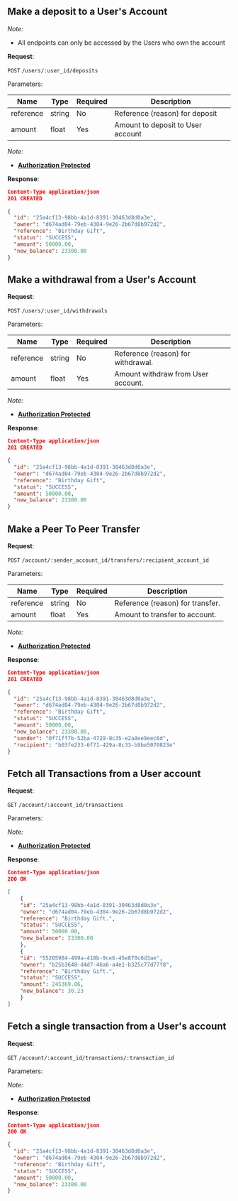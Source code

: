 ## Make a deposit to a User's Account

*Note:*

- All endpoints can only be accessed by the Users who own the account

**Request**:

`POST` `/users/:user_id/deposits`

Parameters:

Name       | Type   | Required | Description
-----------|--------|----------|------------
reference  | string | No       | Reference (reason) for deposit
amount     | float  | Yes      | Amount to deposit to User account


*Note:*

- **[Authorization Protected](authentication.md)**

**Response**:

```json
Content-Type application/json
201 CREATED

{
  "id": "25a4cf13-98bb-4a1d-8391-30463d8d0a3e",
  "owner": "d674ad04-79eb-4304-9e26-2b67d8b972d2",
  "reference": "Birthday Gift",
  "status": "SUCCESS",
  "amount": 50000.00,
  "new_balance": 23300.00
}
```

## Make a withdrawal from a User's Account

**Request**:

`POST` `/users/:user_id/withdrawals`

Parameters:

Name       | Type   | Required | Description
-----------|--------|----------|------------
reference  | string | No       | Reference (reason) for withdrawal.
amount     | float  | Yes      | Amount withdraw from User account.


*Note:*

- **[Authorization Protected](authentication.md)**

**Response**:

```json
Content-Type application/json
201 CREATED

{
  "id": "25a4cf13-98bb-4a1d-8391-30463d8d0a3e",
  "owner": "d674ad04-79eb-4304-9e26-2b67d8b972d2",
  "reference": "Birthday Gift",
  "status": "SUCCESS",
  "amount": 50000.00,
  "new_balance": 23300.00
}
```

## Make a Peer To Peer Transfer

**Request**:

`POST` `/account/:sender_account_id/transfers/:recipient_account_id`

Parameters:

Name       | Type   | Required | Description
-----------|--------|----------|------------
reference  | string | No       | Reference (reason) for transfer.
amount     | float  | Yes      | Amount to transfer to account.


*Note:*

- **[Authorization Protected](authentication.md)**

**Response**:

```json
Content-Type application/json
201 CREATED

{
  "id": "25a4cf13-98bb-4a1d-8391-30463d8d0a3e",
  "owner": "d674ad04-79eb-4304-9e26-2b67d8b972d2",
  "reference": "Birthday Gift",
  "status": "SUCCESS",
  "amount": 50000.00,
  "new_balance": 23300.00,
  "sender": "0f71ff7b-52ba-4729-8c35-e2a8ee9eec6d",
  "recipient": "b03fe233-6f71-429a-8c33-b9be5070823e"
}
```

## Fetch all Transactions from a User account

**Request**:

`GET` `/account/:account_id/transactions`

Parameters:


*Note:*

- **[Authorization Protected](authentication.md)**

**Response**:

```json
Content-Type application/json
200 OK

[
    {
    "id": "25a4cf13-98bb-4a1d-8391-30463d8d0a3e",
    "owner": "d674ad04-79eb-4304-9e26-2b67d8b972d2",
    "reference": "Birthday Gift.",
    "status": "SUCCESS",
    "amount": 50000.00,
    "new_balance": 23300.00
    },
    {
    "id": "55205984-499a-418b-9ce6-45e870c6d3ae", 
    "owner": "b25b3648-d4d7-46a6-a4e1-b325c77d77f8", 
    "reference": "Birthday Gift.", 
    "status": "SUCCESS", 
    "amount": 245369.86, 
    "new_balance": 30.23
    }
]
```

## Fetch a single transaction from a User's account

**Request**:

`GET` `/account/:account_id/transactions/:transaction_id`

Parameters:


*Note:*

- **[Authorization Protected](authentication.md)**

**Response**:

```json
Content-Type application/json
200 OK

{
  "id": "25a4cf13-98bb-4a1d-8391-30463d8d0a3e",
  "owner": "d674ad04-79eb-4304-9e26-2b67d8b972d2",
  "reference": "Birthday Gift",
  "status": "SUCCESS",
  "amount": 50000.00,
  "new_balance": 23300.00
}
```